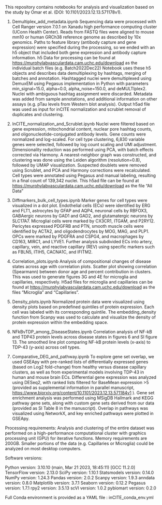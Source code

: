 This repository contains notebooks for analysis and visualization based on the study by Omar et al. (DOI: 10.1101/2023.12.13.571178v1).

1. Demultiplex_add_metadata.ipynb
Sequencing data were processed with Cell Ranger version 7.0.1 on Xanadu high performance computing cluster (UConn Health Center). Reads from FASTQ files were aligned to mouse mm10 or human GRCh38 reference genome as described by 10x genomics. Paths to feature library (antibody capture and gene expression) were specified during the processing, so we ended with an h5 object that included both gene expression and antibody capture information.  h5 Data for processing can be found at https://murphylabvasculardata.cam.uchc.edu/download as the individual batch files (e.g. Batch2022Dec22)
Notebook uses these h5 objects and describes data demultiplexing by hashtags, merging of batches and annotation. Hashtagged nuclei were demultiplexed using DemuxEM using Pegasus implementation in Python with parameters min_signal=15.0, alpha=0.0, alpha_noise=150.0, and deMULTIplex2. Nuclei with ambiguous hashtag assignment were discarded. Metadata was added from sample annotations, and additional information on other assays (e.g. pTau levels from Western blot analysis). Output h5ad file was used as input for inCITE normalization and scrublet removal of duplicates and clustering.

2. InCITE_normalization_and_Scrublet.ipynb
Nuclei were filtered based on gene expression, mitochondrial content, nuclear pore hashtag counts, and oligonucleotide-conjugated antibody levels. Gene counts were normalized and log-scaled. For cell type clustering, 6,830 variable genes were selected, followed by log count scaling and UMI adjustment. Dimensionality reduction was performed using PCA, with batch effects corrected via Harmony. A nearest-neighbor graph was constructed, and clustering was done using the Leiden algorithm (resolution=0.8), followed by UMAP visualization. Suspected doublets were removed using Scrublet, and PCA and Harmony corrections were recalculated. Cell types were annotated using Pegasus and manual labeling, resulting in a final count of 139,342 nuclei.  This h5ad file can be found at https://murphylabvasculardata.cam.uchc.edu/download as the file “All Data”

3. Diffmarkers_bulk_cell_types.ipynb
Marker genes for cell types were visualized in a dot plot. Endothelial cells (ECs) were identified by ERG and FLT1, astrocytes by GFAP and AQP4, neuronal cells by RBFOX3, GABAergic neurons by GAD1 and GAD2, and glutamatergic neurons by SLC17A7. Microglial cells were marked by CX3CR1, ITGAM, and P2RY12. Pericytes expressed PDGFRB and PTN, smooth muscle cells were identified by ACTA2, and oligodendrocytes by MOG, MAG, and PLP1. OPCs were marked by PDGFRA and CSPG4, and macrophages by CD163, MIRC1, and LYVE1. Further analysis subdivided ECs into artery, capillary, vein, and reactive capillary (REV) using specific markers such as FBLN5, ITIH5, CACNA1C, and IFITM2.

4. Correlation_plots.ipynb
Analysis of compositional changes of disease states across age with correlation plots. Scatter plot showing correlation (Spearmann) between donor age and percent contribution in clusters. This was used to generate figures 3G and 4E for microglia and capillaries, respectively. H5ad files for microglia and capillaries can be found at https://murphylabvasculardata.cam.uchc.edu/download as the files “Microglia” and “Capillaries”.

5. Density_plots.ipynb 
Normalized protein data were visualized using density plots based on predefined quintiles of protein expression. Each cell was labeled with its corresponding quintile. The embedding_density function from Scanpy was used to calculate and visualize the density of protein expression within the embedding space.

6. NFkBvTDP_among_DiseaseStates.ipynb
Correlation analysis of NF-kB and TDP43 protein levels across disease states in figures 6 and SI figure 13. The smoothed line plot comparing NF-kB protein levels (x-axis) to TDP-43 (y-axis) across cell types. 

7. Comparative_DEG_and_pathway.ipynb
To explore gene set overlap, we used GSEApy with pre-ranked lists of differentially expressed genes (based on Log2 fold-change) from healthy versus disease capillary clusters, as well as from experimental models involving TDP-43 in human and mouse brain ECs. Differential gene expression was analyzed using DESeq2, with ranked lists filtered for BaseMean expression >5 (provided as supplemental information in parallel manuscript, https://www.biorxiv.org/content/10.1101/2023.12.13.571184v1 ). Gene set enrichment analysis was performed using MSigDB Hallmark and KEGG pathway gene sets, along with custom gene sets derived from our data (provided as SI Table 8 in the manuscript). Overlap in pathways was visualized using NetworkX, and key enriched pathways were plotted in GSEApy.


Processing requirements:
Analysis and clustering of the entire dataset was performed on a high-performance computational cluster with graphics processing unit (GPU) for iterative functions.  Memory requirements are 200GB.  Smaller portions of the data (e.g. Capillaries or Microglia) could be analyzed on most desktop computers.

Software versions:

Python version: 3.10.10 (main, Mar 21 2023, 18:45:11) [GCC 11.2.0]
TensorFlow version: 2.13.0
SciPy version: 1.10.1
Statsmodels version: 0.14.0
NumPy version: 1.24.3
Pandas version: 2.0.2
Scanpy version: 1.9.3
anndata version: 0.8.0
Matplotlib version: 3.7.1
Seaborn version: 0.12.2
Pegasus version: 1.7.1
rpy2 version: 3.5.13
scVI version: 1.0.2
pybiomart version: 0.2.0

Full Conda environment is provided as a YAML file : inCITE_conda_env.yml
